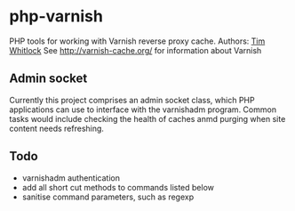 # php-varnish

PHP tools for working with Varnish reverse proxy cache.
Authors: [Tim Whitlock](http://twitter.com/timwhitlock)
See http://varnish-cache.org/ for information about Varnish
	
## Admin socket

Currently this project comprises an admin socket class, which PHP applications can use to interface with the varnishadm program.
Common tasks would include checking the health of caches anmd purging when site content needs refreshing.

## Todo

* varnishadm authentication
* add all short cut methods to commands listed below
* sanitise command parameters, such as regexp
